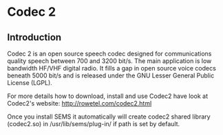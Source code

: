 # Codec 2

## Introduction

Codec 2 is an open source speech codec designed for communications quality
speech between 700 and 3200 bit/s. The main application is low bandwidth
HF/VHF digital radio. It fills a gap in open source voice codecs beneath
5000 bit/s and is released under the GNU Lesser General Public License (LGPL).

For more details how to download, install and use Codec2 have look at Codec2's
website: http://rowetel.com/codec2.html

Once you install SEMS it automatically will create codec2 shared library
(codec2.so) in /usr/lib/sems/plug-in/ if path is set by default.

